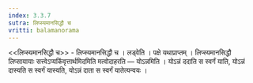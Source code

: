 ```yaml
---
index: 3.3.7
sutra: लिप्स्यमानसिद्धौ च
vritti: balamanorama
---
```


<<लिप्स्यमानसिद्धौ च>> - लिप्स्यमानसिद्धौ च । लड्वेति । पक्षे यथाप्राप्तम् । लिप्स्यमानसिद्धौ लिप्सायायाः सत्त्वेऽप्यकिंवृत्तार्थमिदमिति मत्वोदाहरति —  योऽन्नमिति । योऽन्नं ददाति स स्वर्गं याति, योऽन्नं दास्यति स स्वर्गं यास्यति, योऽन्नं दाता स स्वर्गं यातेत्यन्वयः । 
